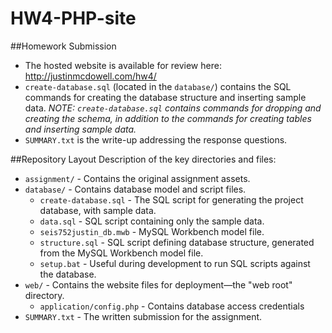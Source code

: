 # HW4-PHP-site

##Homework Submission
* The hosted website is available for review here: http://justinmcdowell.com/hw4/
* `create-database.sql` (located in the `database/`) contains the SQL commands for creating the database structure and inserting sample data. *NOTE: `create-database.sql` contains commands for dropping and creating the schema, in addition to the commands for creating tables and inserting sample data.*
* `SUMMARY.txt` is the write-up addressing the response questions.

##Repository Layout
Description of the key directories and files:

* `assignment/` - Contains the original assignment assets.
* `database/` - Contains database model and script files.
    * `create-database.sql` - The SQL script for generating the project database, with sample data.
    * `data.sql` - SQL script containing only the sample data.
    * `seis752justin_db.mwb` - MySQL Workbench model file.
    * `structure.sql` - SQL script defining database structure, generated from the MySQL Workbench model file.
    * `setup.bat` - Useful during development to run SQL scripts against the database.
* `web/` - Contains the website files for deployment—the "web root" directory.
    * `application/config.php` - Contains database access credentials
* `SUMMARY.txt` - The written submission for the assignment.
